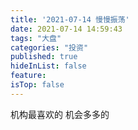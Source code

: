 ```yaml
---
title: '2021-07-14 慢慢振荡'
date: 2021-07-14 14:59:43
tags: "大盘"
categories: "投资"
published: true
hideInList: false
feature: 
isTop: false
---
```

机构最喜欢的
机会多多的
<!-- more -->
